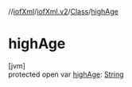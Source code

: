 //[iofXml](../../../index.md)/[iofXml.v2](../index.md)/[Class](index.md)/[highAge](high-age.md)

# highAge

[jvm]\
protected open var [highAge](high-age.md): [String](https://docs.oracle.com/javase/8/docs/api/java/lang/String.html)
